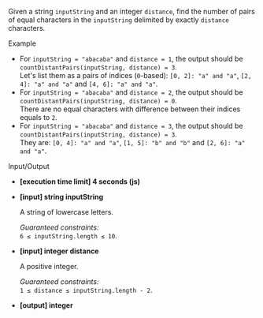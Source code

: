 
Given a string  `inputString`  and an integer  `distance`, find the number of pairs of equal characters in the  `inputString`  delimited by exactly  `distance`  characters.

Example

-   For  `inputString = "abacaba"`  and  `distance = 1`, the output should be  
    `countDistantPairs(inputString, distance) = 3`.  
    Let's list them as a pairs of indices (`0`-based):  `[0, 2]: "a" and "a"`,  `[2, 4]: "a" and "a"`  and  `[4, 6]: "a" and "a"`.
-   For  `inputString = "abacaba"`  and  `distance = 2`, the output should be  
    `countDistantPairs(inputString, distance) = 0`.  
    There are no equal characters with difference between their indices equals to  `2`.
-   For  `inputString = "abacaba"`  and  `distance = 3`, the output should be  
    `countDistantPairs(inputString, distance) = 3`.  
    They are:  `[0, 4]: "a" and "a"`,  `[1, 5]: "b" and "b"`  and  `[2, 6]: "a" and "a"`.

Input/Output

-   **[execution time limit] 4 seconds (js)**
    
-   **[input] string inputString**
    
    A string of lowercase letters.
    
    _Guaranteed constraints:_  
    `6 ≤ inputString.length ≤ 10`.
    
-   **[input] integer distance**
    
    A positive integer.
    
    _Guaranteed constraints:_  
    `1 ≤ distance ≤ inputString.length - 2`.
    
-   **[output] integer**